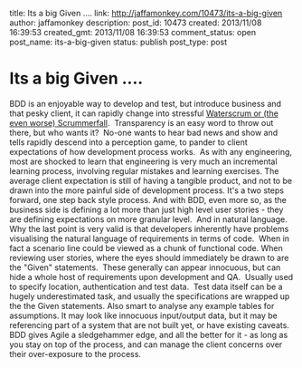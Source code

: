 title: Its a big Given ....
link: http://jaffamonkey.com/10473/its-a-big-given
author: jaffamonkey
description: 
post_id: 10473
created: 2013/11/08 16:39:53
created_gmt: 2013/11/08 16:39:53
comment_status: open
post_name: its-a-big-given
status: publish
post_type: post

# Its a big Given ....

BDD is an enjoyable way to develop and test, but introduce business and that pesky client, it can rapidly change into stressful [Waterscrum or (the even worse) Scrummerfall](http://blogs.msdn.com/b/nickmalik/archive/2007/06/04/waterscrum-vs-scrummerfall.aspx).  Transparency is an easy word to throw out there, but who wants it?  No-one wants to hear bad news and show and tells rapidly descend into a perception game, to pander to client expectations of how development process works.  As with any engineering, most are shocked to learn that engineering is very much an incremental learning process, involving regular mistakes and learning exercises. The average client expectation is still of having a tangible product, and not to be drawn into the more painful side of development process. It's a two steps forward, one step back style process. And with BDD, even more so, as the business side is defining a lot more than just high level user stories - they are defining expectations on more granular level.  And in natural language.  Why the last point is very valid is that developers inherently have problems visualising the natural language of requirements in terms of code.  When in fact a scenario line could be viewed as a chunk of functional code. When reviewing user stories, where the eyes should immediately be drawn to are the "Given" statements.  These generally can appear innocuous, but can hide a whole host of requirements upon development and QA.  Usually used to specify location, authentication and test data.  Test data itself can be a hugely underestimated task, and usually the specifications are wrapped up the the Given statements. Also smart to analyse any example tables for assumptions. It may look like innocuous input/output data, but it may be referencing part of a system that are not built yet, or have existing caveats. BDD gives Agile a sledgehammer edge, and all the better for it - as long as you stay on top of the process, and can manage the client concerns over their over-exposure to the process.